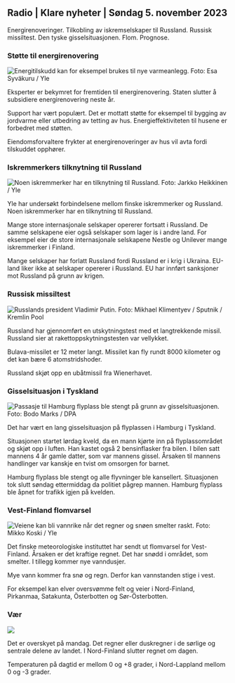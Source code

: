 ## Radio \| Klare nyheter \| Søndag 5. november 2023

Energirenoveringer. Tilkobling av iskremselskaper til Russland. Russisk missiltest. Den tyske gisselsituasjonen. Flom. Prognose.

### Støtte til energirenovering

![Energitilskudd kan for eksempel brukes til nye varmeanlegg. Foto: Esa Syväkuru / Yle](https://images.cdn.yle.fi/image/upload/c_crop,h_3349,w_5954,x_0,y_325/ar_1.7777777777777777,c_fill,g_faces,h_670,.0dpr_670,.0q_auto:eco/f_auto/fl_lossy/v1676637402/39-107442463ef747ea1acd)

Eksperter er bekymret for fremtiden til energirenovering. Staten slutter å subsidiere energirenovering neste år.

Support har vært populært. Det er mottatt støtte for eksempel til bygging av jordvarme eller utbedring av tetting av hus. Energieffektiviteten til husene er forbedret med støtten.

Eiendomsforvaltere frykter at energirenoveringer av hus vil avta fordi tilskuddet opphører.

### Iskremmerkers tilknytning til Russland

![Noen iskremmerker har en tilknytning til Russland. Foto: Jarkko Heikkinen / Yle](https://images.cdn.yle.fi/image/upload/c_crop,h_2268,w_4031,x_0,y_0/ar_1.7777777777777777,c_fill,g_faces,h_6275,0_pr/q_auto:eco/f_auto/fl_lossy/v1682321321/39-110323664462e3b6fb8b)

Yle har undersøkt forbindelsene mellom finske iskremmerker og Russland. Noen iskremmerker har en tilknytning til Russland.

Mange store internasjonale selskaper opererer fortsatt i Russland. De samme selskapene eier også selskaper som lager is i andre land. For eksempel eier de store internasjonale selskapene Nestle og Unilever mange iskremmerker i Finland.

Mange selskaper har forlatt Russland fordi Russland er i krig i Ukraina. EU-land liker ikke at selskaper opererer i Russland. EU har innført sanksjoner mot Russland på grunn av krigen.

### Russisk missiltest

![Russlands president Vladimir Putin. Foto: Mikhael Klimentyev / Sputnik / Kremlin Pool](https://images.cdn.yle.fi/image/upload/c_crop,h_4519,w_8034,x_16,y_238/ar_1.7777777777777777,c_faces,_27_fill_6_270,_100_1000,g.0/q_auto:eco/f_auto/fl_lossy/v1678982359/39-108632664133bfc2dc51)

Russland har gjennomført en utskytningstest med et langtrekkende missil. Russland sier at rakettoppskytningstesten var vellykket.

Bulava-missilet er 12 meter langt. Missilet kan fly rundt 8000 kilometer og det kan bære 6 atomstridshoder.

Russland skjøt opp en ubåtmissil fra Wienerhavet.

### Gisselsituasjon i Tyskland

![Passasje til Hamburg flyplass ble stengt på grunn av gisselsituasjonen. Foto: Bodo Marks / DPA](https://images.cdn.yle.fi/image/upload/c_crop,h_2703,w_4806,x_0,y_500/ar_1.777777777777777,c_fill,g_faces,h_670,/0_pr,h_670,/0_prq_auto:eco/f_auto/fl_lossy/v1699181525/39-11959676547736ea1bc0)

Det har vært en lang gisselsituasjon på flyplassen i Hamburg i Tyskland.

Situasjonen startet lørdag kveld, da en mann kjørte inn på flyplassområdet og skjøt opp i luften. Han kastet også 2 bensinflasker fra bilen. I bilen satt mannens 4 år gamle datter, som var mannens gissel. Årsaken til mannens handlinger var kanskje en tvist om omsorgen for barnet.

Hamburg flyplass ble stengt og alle flyvninger ble kansellert. Situasjonen tok slutt søndag ettermiddag da politiet pågrep mannen. Hamburg flyplass ble åpnet for trafikk igjen på kvelden.

### Vest-Finland flomvarsel

![Veiene kan bli vannrike når det regner og snøen smelter raskt. Foto: Mikko Koski / Yle](https://images.cdn.yle.fi/image/upload/c_crop,h_3078,w_5472,x_0,y_218/ar_1.7777777777777777,c_fill,g_faces,h_6270,0dpr/fq_auto:eco/f_auto/fl_lossy/v1697618867/39-11828126521489e76d51)

Det finske meteorologiske instituttet har sendt ut flomvarsel for Vest-Finland. Årsaken er det kraftige regnet. Det har snødd i området, som smelter. I tillegg kommer nye vanndusjer.

Mye vann kommer fra snø og regn. Derfor kan vannstanden stige i vest.

For eksempel kan elver oversvømme felt og veier i Nord-Finland, Pirkanmaa, Satakunta, Österbotten og Sør-Österbotten.

### Vær

![](https://images.cdn.yle.fi/image/upload/c_crop,h_1080,w_1919,x_0,y_0/ar_1.77777777777777777,c_fill,g_faces,h_675,w_1200:e/qrf_auto/fl_lossy/v1699200945/39-11960206547bf95c98f5)

Det er overskyet på mandag. Det regner eller duskregner i de sørlige og sentrale delene av landet. I Nord-Finland slutter regnet om dagen.

Temperaturen på dagtid er mellom 0 og +8 grader, i Nord-Lappland mellom 0 og -3 grader.